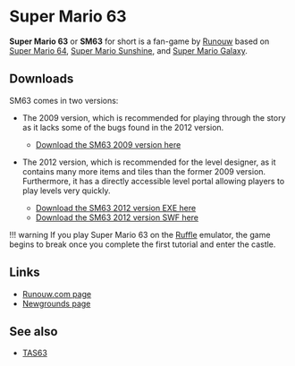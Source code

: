 # Super Mario 63

**Super Mario 63** or **SM63** for short is a fan-game by [Runouw](https://runouw.com) based on [Super Mario 64](https://wikipedia.org/wiki/Super_Mario_64), [Super Mario Sunshine](https://wikipedia.org/wiki/Super_Mario_Sunshine), and [Super Mario Galaxy](https://wikipedia.org/wiki/Super_Mario_Galaxy).

## Downloads

SM63 comes in two versions:

- The 2009 version, which is recommended for playing through the story as it lacks some of the bugs found in the 2012 version.
	- [Download the SM63 2009 version here](https://www.speedrun.com/resourceasset/dl4of)

- The 2012 version, which is recommended for the level designer, as it contains many more items and tiles than the former 2009 version. Furthermore, it has a directly accessible level portal allowing players to play levels very quickly.
	- [Download the SM63 2012 version EXE here](http://runouw.com/games/sm63/sm63game.exe)
	- [Download the SM63 2012 version SWF here](http://runouw.com/games/sm63/sm63game.swf)

!!! warning
	If you play Super Mario 63 on the [Ruffle](../players/ruffle.md) emulator, the game begins to break once you complete the first tutorial and enter the castle.

## Links

- [Runouw.com page](http://runouw.com/games/sm63/)
- [Newgrounds page](https://www.newgrounds.com/portal/view/498969)

## See also

- [TAS63](tas63.md)
